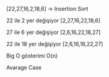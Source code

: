 [22,27,16,2,18,6] -> Insertion Sort


22 ile 2 yer değişiyor 
[2,27,16,22,18,6]

27 ile 6 yer değişiyor 
[2,6,16,22,18,27]

22 ile 18 yer değişiyor 
[2,6,16,18,22,27]

Big O gösterimi
O(n)

Avarage Case
































